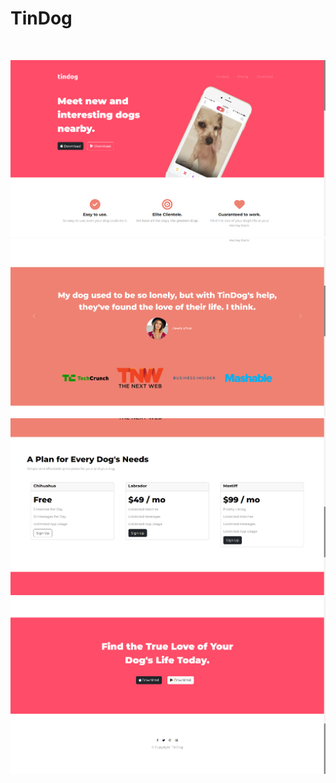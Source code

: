 # TinDog
<a href=""><img src=""></a>

<img src="images/Screenshot_1.png">
<img src="images/Screenshot_2.png">
<img src="images/Screenshot_3.png">
<img src="images/Screenshot_4.png">
